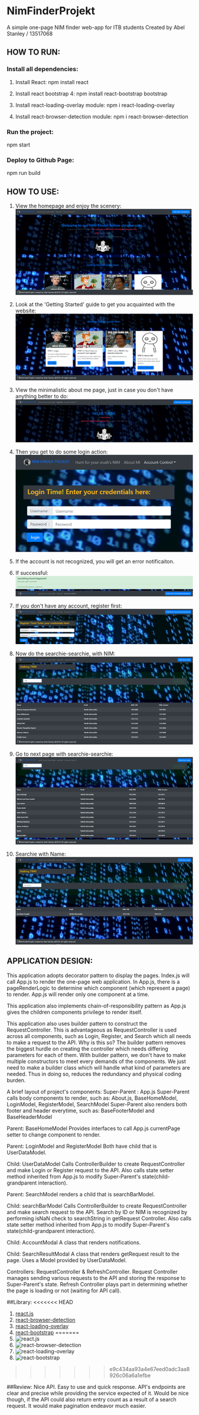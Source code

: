 # NimFinderProjekt
A simple one-page NIM finder web-app for ITB students
Created by Abel Stanley / 13517068

## HOW TO RUN:
### Install all dependencies:
1. Install React:
    npm install react

2. Install react bootstrap 4:
    npm install react-bootstrap bootstrap

3. Install react-loading-overlay module:
    npm i react-loading-overlay

4. Install react-browser-detection module:
    npm i react-browser-detection

### Run the project:
npm start

### Deploy to Github Page:
npm run build

## HOW TO USE:
1. View the homepage and enjoy the scenery:
![Homepage](screenshots/homepage1.PNG)

2. Look at the 'Getting Started' guide to get you acquainted with the website:
![GettingStarted](screenshots/gettingStarted.PNG)

3. View the minimalistic about me page, just in case you don't have anything better to do:
![about](screenshots/about.PNG)

4. Then you get to do some login action:
![login1](screenshots/login.PNG)

5. If the account is not recognized, you will get an error notificaiton.

6. If successful:
![loginOk](screenshots/loginresult1.PNG)

7. If you don't have any account, register first:
![register](screenshots/register.PNG)

8. Now do the searchie-searchie, with NIM:
![nimsearch](screenshots/search1.PNG)

9. Go to next page with searchie-searchie:
![nimsnext](screenshots/search1next.PNG)

10. Searchie with Name:
![name](screenshots/search2.PNG)

## APPLICATION DESIGN:

This application adopts decorator pattern to display the pages. Index.js will call App.js to render the one-page web application. In App.js, there is a pageRenderLogic to determine which component (which represent a page) to render. App.js will render only one component at a time.

This application also implements chain-of-responsibility pattern as App.js gives the children components privilege to render itself.

This application also uses builder pattern to construct the RequestController. This is advantageous as RequestController is used across all components, such as Login, Register, and Search which all needs to make a request to the API. Why is this so? The builder pattern removes the biggest hurdle on creating the controller which needs differing parameters for each of them. With builder pattern, we don't have to make multiple constructors to meet every demands of the components. We just need to make a builder class which will handle what kind of parameters are needed. Thus in doing so, reduces the redundancy and physical coding burden.

A brief layout of project's components:
Super-Parent : App.js
Super-Parent calls body components to render, such as: About.js, BaseHomeModel, LoginModel, RegisterModel, SearchModel
Super-Parent also renders both footer and header everytime, such as: BaseFooterModel and BaseHeaderModel

Parent: BaseHomeModel
Provides interfaces to call App.js currentPage setter to change component to render.

Parent: LoginModel and RegisterModel
Both have child that is UserDataModel.

Child: UserDataModel
Calls ControllerBuilder to create RequestController and make Login or Register request to the API. Also calls state setter method inherited from App.js to modify   Super-Parent's state(child-grandparent interaction).

Parent: SearchModel
renders a child that is searchBarModel.

Child: searchBarModel
Calls ControllerBuilder to create RequestController and make search request to the API. Search by ID or NIM is recognized by performing isNaN check to searchString in getRequest Controller. Also calls state setter method inherited from App.js to modify   Super-Parent's state(child-grandparent interaction).

Child: AccountModal
A class that renders notifications.

Child: SearchResultModal
A class that renders getRequest result to the page. Uses a Model provided by UserDataModel.

Controllers: RequestController & RefreshController.
Request Controller manages sending various requests to the API and storing the response to Super-Parent's state.
Refresh Controller plays part in determining whether the page is loading or not (waiting for API call).

##Library:
<<<<<<< HEAD
1. [react.js](https://www.npmjs.com/package/react)
2. [react-browser-detection](https://www.npmjs.com/package/react-browser-detection)
3. [react-loading-overlay](https://www.npmjs.com/package/react-loading-overlay)
4. [react-bootstrap](https://www.npmjs.com/package/react-bootstrap)
=======
1. ![react.js](https://www.npmjs.com/package/react)
2. ![react-browser-detection](https://www.npmjs.com/package/react-browser-detection)
3. ![react-loading-overlay](https://www.npmjs.com/package/react-loading-overlay)
4. ![react-bootstrap](https://www.npmjs.com/package/react-bootstrap)
>>>>>>> e9c434aa93a4e67eed0adc3aa8926c06a6a1efbe

##Review:
Nice API. Easy to use and quick response. API's endpoints are clear and precise while providing the service expected of it. Would be nice though, if the API could also return entry count as a result of a search request. It would make pagination endeavor much easier.
